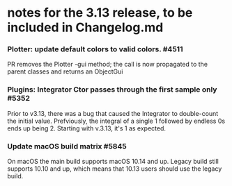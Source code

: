 # notes for the 3.13 release, to be included in Changelog.md

### Plotter: update default colors to valid colors. #4511
PR removes the Plotter -gui method; the call is now propagated to the parent classes and returns an ObjectGui

### Plugins: Integrator Ctor passes through the first sample only #5352
Prior to v3.13, there was a bug that caused the Integrator to double-count the initial value. Prefviously, the integral of a single 1 followed by endless 0s ends up being 2. Starting with v.3.13, it's 1 as expected.

### Update macOS build matrix #5845
On macOS the main build supports macOS 10.14 and up. Legacy build still supports 10.10 and up, which means that 10.13 users should use the legacy build.